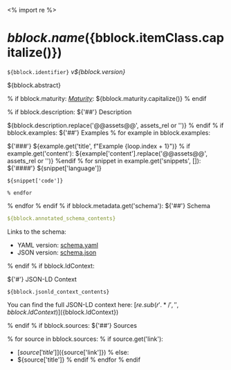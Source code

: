 <% import re %>
# ${bblock.name} (${bblock.itemClass.capitalize()})

`${bblock.identifier}` *v${bblock.version}*

${bblock.abstract}

% if bblock.maturity:
[*Maturity*](https://github.com/cportele/ogcapi-building-blocks#building-block-maturity): ${bblock.maturity.capitalize()}
% endif

% if bblock.description:
${'##'} Description

${bblock.description.replace('@@assets@@', assets_rel or '')}
% endif
% if bblock.examples:
${'##'} Examples
  % for example in bblock.examples:

${'###'} ${example.get('title', f"Example {loop.index + 1}")}
    % if example.get('content'):
${example['content'].replace('@@assets@@', assets_rel or '')}
    %endif
    % for snippet in example.get('snippets', []):
${'####'} ${snippet['language']}
```${snippet['language']}
${snippet['code']}
```

    % endfor
  % endfor
% endif
% if bblock.metadata.get('schema'):
${'##'} Schema

```yaml
${bblock.annotated_schema_contents}
```

Links to the schema:

* YAML version: [schema.yaml](${bblock.metadata['schema']['application/json']})
* JSON version: [schema.json](${bblock.metadata['schema']['application/yaml']})

% endif
% if bblock.ldContext:

${'#'} JSON-LD Context

```jsonld
${bblock.jsonld_context_contents}
```

You can find the full JSON-LD context here:
[${re.sub(r'.*/', '', bblock.ldContext)}](${bblock.ldContext})

% endif
% if bblock.sources:
${'##'} Sources

  % for source in bblock.sources:
    % if source.get('link'):
* [${source['title']}](${source['link']})
    % else:
* ${source['title']}
    % endif
  % endfor
% endif